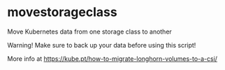 # movestorageclass
Move Kubernetes data from one storage class to another

Warning! Make sure to back up your data before using this script!

More info at https://kube.pt/how-to-migrate-longhorn-volumes-to-a-csi/
